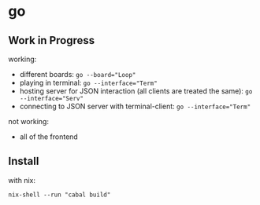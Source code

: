 # go

## Work in Progress

working:
- different boards: `go --board="Loop"`
- playing in terminal: `go --interface="Term"`
- hosting server for JSON interaction (all clients are treated the same): `go --interface="Serv"`
- connecting to JSON server with terminal-client: `go --interface="Term"`

not working:
- all of the frontend

## Install

with nix:

    nix-shell --run "cabal build"
